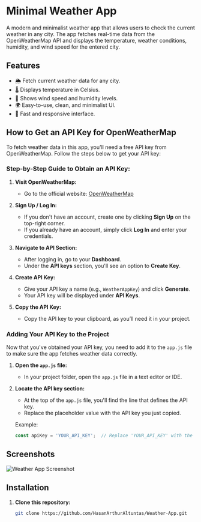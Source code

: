 # Minimal Weather App

A modern and minimalist weather app that allows users to check the current weather in any city. The app fetches real-time data from the OpenWeatherMap API and displays the temperature, weather conditions, humidity, and wind speed for the entered city.

## Features

- 🌦 Fetch current weather data for any city.
- 🌡 Displays temperature in Celsius.
- 💨 Shows wind speed and humidity levels.
- 🌍 Easy-to-use, clean, and minimalist UI.
- 🚀 Fast and responsive interface.

## How to Get an API Key for OpenWeatherMap

To fetch weather data in this app, you'll need a free API key from OpenWeatherMap. Follow the steps below to get your API key:

### Step-by-Step Guide to Obtain an API Key:

1. **Visit OpenWeatherMap:**
   - Go to the official website: [OpenWeatherMap](https://openweathermap.org/)

2. **Sign Up / Log In:**
   - If you don't have an account, create one by clicking **Sign Up** on the top-right corner.
   - If you already have an account, simply click **Log In** and enter your credentials.

3. **Navigate to API Section:**
   - After logging in, go to your **Dashboard**.
   - Under the **API keys** section, you'll see an option to **Create Key**.

4. **Create API Key:**
   - Give your API key a name (e.g., `WeatherAppKey`) and click **Generate**.
   - Your API key will be displayed under **API Keys**. 

5. **Copy the API Key:**
   - Copy the API key to your clipboard, as you’ll need it in your project.

### Adding Your API Key to the Project

Now that you've obtained your API key, you need to add it to the `app.js` file to make sure the app fetches weather data correctly.

1. **Open the `app.js` file:**
   - In your project folder, open the `app.js` file in a text editor or IDE.

2. **Locate the API key section:**
   - At the top of the `app.js` file, you'll find the line that defines the API key.
   - Replace the placeholder value with the API key you just copied.

   Example:
   ```javascript
   const apiKey = 'YOUR_API_KEY';  // Replace 'YOUR_API_KEY' with the key you obtained

## Screenshots

![Weather App Screenshot](screenshot.png)

## Installation

1. **Clone this repository:**

   ```bash
   git clone https://github.com/HasanArthurAltuntas/Weather-App.git
